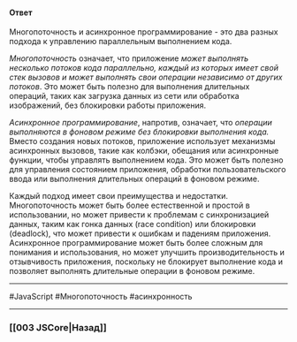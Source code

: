 #### Ответ

Многопоточность и асинхронное программирование - это два разных подхода к управлению параллельным выполнением кода.

*Многопоточность* означает, что приложение *может выполнять несколько потоков кода параллельно, каждый из которых имеет свой стек вызовов и может выполнять свои операции независимо от других потоков*. Это может быть полезно для выполнения длительных операций, таких как загрузка данных из сети или обработка изображений, без блокировки работы приложения.

*Асинхронное программирование*, напротив, означает, что *операции выполняются в фоновом режиме без блокировки выполнения кода.* Вместо создания новых потоков, приложение использует механизмы асинхронных вызовов, такие как колбэки, обещания или асинхронные функции, чтобы управлять выполнением кода. Это может быть полезно для управления состоянием приложения, обработки пользовательского ввода или выполнения длительных операций в фоновом режиме.

Каждый подход имеет свои преимущества и недостатки. Многопоточность может быть более естественной и простой в использовании, но может привести к проблемам с синхронизацией данных, таким как гонка данных (race condition) или блокировки (deadlock), что может привести к ошибкам и падениям приложения. Асинхронное программирование может быть более сложным для понимания и использования, но может улучшить производительность и отзывчивость приложения, поскольку не блокирует выполнение кода и позволяет выполнять длительные операции в фоновом режиме.

___
 #JavaScript #Многопоточность #асинхронность 

___

### [[003 JSCore|Назад]]